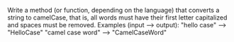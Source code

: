 Write a method (or function, depending on the language) that converts a string to camelCase, 
that is, all words must have their first letter capitalized and spaces must be removed.
Examples (input --> output):
"hello case" --> "HelloCase"
"camel case word" --> "CamelCaseWord"

